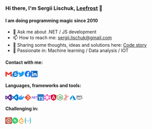 ### Hi there, I'm Sergii Lischuk, [Leefrost](http://leefrost.github.io) 👋

#### I am doing programming magic since 2010

- 💬 Ask me about .NET / JS development
- 📫 How to reach me: sergii.lischuk@gmail.com
- 🤔 Sharing some thoughts, ideas and solutions here: [Code story](http://leefrost.github.io)
- 🏹 Passionate in: Machine learning / Data analysis / IOT

#### Contact with me:

<a href="mailto:sergii.lischuk@gmail.com">
  <img align="left" alt="Sergii Lischuk | Gmail" width="20px" src="/assets/gmail.svg" />
</a>

<a href="http://leefrost.github.io">
  <img align="left" alt="Sergii Lischuk | Code story" width="20px" src="/assets/internetexplorer.svg" />
</a>

<a href="https://twitter.com/LeeFrost_">
  <img align="left" alt="Sergii Lischuk | Twitter" width="20px" src="/assets/twitter.svg" />
</a>

<a href="https://www.facebook.com/sergii.lischuk">
  <img align="left" alt="Sergii Lischuk | Facebook" width="20px" src="/assets/facebook.svg" />
</a>

<a href="https://www.linkedin.com/in/sergiilischuk/">
  <img align="left" alt="Sergii Lischuk | LinkedIn" width="20px" src="/assets/linkedin.svg" />
</a>

<br />

#### Languages, frameworks and tools:

<a href="https://visualstudio.microsoft.com/">
  <img align="left" alt="Visual Studio" width="20px" src="/assets/visualstudio.svg" />
</a>

<a href="https://code.visualstudio.com/">
  <img align="left" alt="Visual Studio Code" width="20px" src="/assets/visualstudiocode.svg" />
</a>

<a href="https://www.docker.com/">
  <img align="left" alt="Docker" width="20px" src="/assets/docker.svg" />
</a>

<a href="https://git-scm.com/">
  <img align="left" alt="Git" width="20px" src="/assets/git.svg" />
</a>

<a href="https://dotnet.microsoft.com/">
  <img align="left" alt="Dotnet" width="20px" src="/assets/dot-net.svg" />
</a>

<a href="https://graphql.org/">
  <img align="left" alt="Typescript" width="20px" src="/assets/typescript.svg" />
</a>

<a href="https://graphql.org/">
  <img align="left" alt="GraphQL" width="20px" src="/assets/graphql.svg" />
</a>

<a href="https://angular.io/">
  <img align="left" alt="Angular" width="20px" src="/assets/angular.svg" />
</a>

<a href="https://nodejs.org/">
  <img align="left" alt="Angular" width="20px" src="/assets/node-dot-js.svg" />
</a>

<a href="https://www.microsoft.com/ru-ru/sql-server/sql-server-2019">
  <img align="left" alt="SQL" width="20px" src="/assets/microsoftsqlserver.svg" />
</a>

<a href="https://azure.microsoft.com/">
  <img align="left" alt="Azure" width="20px" src="/assets/microsoftazure.svg" />
</a>

<a href="https://aws.amazon.com/">
  <img align="left" alt="Amazon AWS" width="20px" src="/assets/amazonaws.svg" />
</a>

<br />

#### Challenging in:

<a href="http://codewars.com">
  <img align="left" alt="Codewars" width="20px" src="/assets/codewars.svg" />
</a>

<a href="https://www.hackerrank.com/">
  <img align="left" alt="hakerrank" width="20px" src="/assets/hackerrank.svg" />
</a>

<a href="https://leetcode.com/">
  <img align="left" alt="Leetcode" width="20px" src="/assets/leetcode.svg" />
</a>

<a href="https://exercism.io/">
  <img align="left" alt="Exercism" width="20px" src="/assets/exercism.svg" />
</a>

<br />